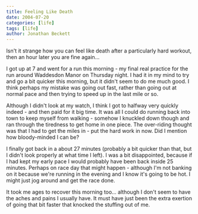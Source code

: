 ```yaml
---
title: Feeling Like Death
date: 2004-07-20
categories: [life]
tags: [life]
author: Jonathan Beckett
---
```


Isn't it strange how you can feel like death after a particularly hard workout, then an hour later you are fine again...

I got up at 7 and went for a run this morning - my final real practice for the run around Waddesdon Manor on Thursday night. I had it in my mind to try and go a bit quicker this morning, but it didn't seem to do me much good. I think perhaps my mistake was going out fast, rather than going out at normal pace and then trying to speed up in the last mile or so.

Although I didn't look at my watch, I think I got to halfway very quickly indeed - and then paid for it big time. It was all I could do running back into town to keep myself from walking - somehow I knuckled down though and ran through the tiredness to get home in one piece. The over-riding thought was that I had to get the miles in - put the hard work in now. Did I mention how bloody-minded I can be? 

I finally got back in a about 27 minutes (probably a bit quicker than that, but I didn't look properly at what time I left). I was a bit disappointed, because if I had kept my early pace I would probably have been back inside 25 minutes. Perhaps on race day that might happen - although I'm not banking on it because we're running in the evening and I know it's going to be hot. I might just jog around and get the race done.

It took me ages to recover this morning too... although I don't seem to have the aches and pains I usually have. It must have just been the extra exertion of going that bit faster that knocked the stuffing out of me.